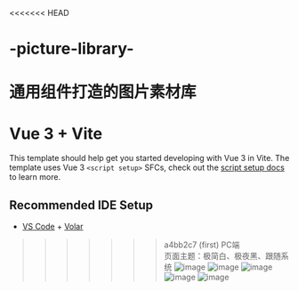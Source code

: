 <<<<<<< HEAD
# -picture-library-
通用组件打造的图片素材库
=======
# Vue 3 + Vite

This template should help get you started developing with Vue 3 in Vite. The template uses Vue 3 `<script setup>` SFCs, check out the [script setup docs](https://v3.vuejs.org/api/sfc-script-setup.html#sfc-script-setup) to learn more.

## Recommended IDE Setup

- [VS Code](https://code.visualstudio.com/) + [Volar](https://marketplace.visualstudio.com/items?itemName=Vue.volar)
>>>>>>> a4bb2c7 (first)
PC端  
页面主题：极简白、极夜黑、跟随系统
![image](https://user-images.githubusercontent.com/99812333/175951109-4fba72f4-afb0-4fb8-8b41-8d2688b1c330.png)
![image](https://user-images.githubusercontent.com/99812333/175952294-6d90d9cd-a972-4689-9e08-c457e621bc17.png)
![image](https://user-images.githubusercontent.com/99812333/175951593-5de54b3c-9f75-41f3-a1f8-48587fba306f.png)
![image](https://user-images.githubusercontent.com/99812333/175952483-70eb4f66-b048-4da3-b0c4-edfea8678ed7.png)
![image](https://user-images.githubusercontent.com/99812333/175952709-db9c0c30-dee8-42f1-97f7-0a4bc7fc604a.png)



